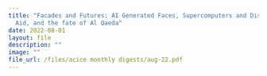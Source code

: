 ```yaml
---
title: "Facades and Futures: AI Generated Faces, Supercomputers and Disaster
  Aid, and the fate of Al Qaeda"
date: 2022-08-01
layout: file
description: ""
image: ""
file_url: /files/acice monthly digests/aug-22.pdf
---
```

